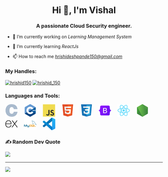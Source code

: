 <h1 align="center">Hi 👋, I'm Vishal</h1>
<h3 align="center">A passionate Cloud Security engineer.</h3>

- 🔭 I’m currently working on *Learning Management System*

- 🌱 I’m currently learning *ReactJs*

- 📫 How to reach me *hrishideshpande150@gmail.com*

<h3 align="left">My Handles: </h3>
<p align="left">
<a href="https://linkedin.com/in/hrishid150" target="blank"><img align="center" src="https://raw.githubusercontent.com/rahuldkjain/github-profile-readme-generator/master/src/images/icons/Social/linked-in-alt.svg" alt="hrishid150" height="30" width="40" /></a>
<a href="https://www.hackerrank.com/hrishid_150" target="blank"><img align="center" src="https://raw.githubusercontent.com/rahuldkjain/github-profile-readme-generator/master/src/images/icons/Social/hackerrank.svg" alt="hrishid_150" height="30" width="40" /></a>
</p>

<h3 align="left">Languages and Tools:</h3>


<div align="left">
  <img src="https://github.com/devicons/devicon/blob/v2.16.0/icons/c/c-original.svg" height="40" alt="c logo"  />
  <img width="12" />
  <img src="https://github.com/devicons/devicon/blob/v2.16.0/icons/cplusplus/cplusplus-original.svg" height="40" alt="cplusplus logo"  />
  <img width="12" />
  <img src="https://github.com/devicons/devicon/blob/v2.16.0/icons/javascript/javascript-original.svg" height="40" alt="javascript logo"  />
  <img width="12" />
  <img src="https://github.com/devicons/devicon/blob/v2.16.0/icons/html5/html5-original.svg" height="40" alt="Html logo"  />
  <img width="12" />
  <img src="https://github.com/devicons/devicon/blob/v2.16.0/icons/css3/css3-original.svg" height="40" alt="css3 logo"  />
  <img width="12" />
  <img src="https://github.com/devicons/devicon/blob/v2.16.0/icons/bootstrap/bootstrap-original.svg" height="40" alt="bootstrap logo"  />
  <img width="12" />
  <img src="https://github.com/devicons/devicon/blob/v2.16.0/icons/react/react-original.svg" height="40" alt="react logo"  />
  <img width="12" />
  <img src="https://github.com/devicons/devicon/blob/v2.16.0/icons/nodejs/nodejs-original.svg" height="40" alt="nodejs logo"  />
  <img width="12" />
  <img src="https://github.com/devicons/devicon/blob/v2.16.0/icons/express/express-original.svg" height="40" alt="express logo"  />
  <img width="12" />
   <img src="https://github.com/devicons/devicon/blob/v2.16.0/icons/mysql/mysql-original-wordmark.svg" height="40" alt="mysql logo"  />
  <img width="12" />
  <img src="https://github.com/devicons/devicon/blob/v2.16.0/icons/vscode/vscode-original.svg" height="40" alt="vscode logo"  />
</div>





<!-- 📊 GitHub Stats: 
![](https://github-readme-stats.vercel.app/api?username=Hrishi71&theme=dark&hide_border=false&include_all_commits=true&count_private=true)<br/>
![](https://github-readme-streak-stats.herokuapp.com/?user=Hrishi71&theme=dark&hide_border=false)<br/>
![](https://github-readme-stats.vercel.app/api/top-langs/?username=Hrishi71&theme=dark&hide_border=false&include_all_commits=true&count_private=true&layout=compact)

## 🏆 GitHub Trophies
![](https://github-profile-trophy.vercel.app/?username=Hrishi71&theme=radical&no-frame=false&no-bg=true&margin-w=4) -->

### ✍ Random Dev Quote
![](https://quotes-github-readme.vercel.app/api?type=horizontal&theme=radical)

---
[![](https://visitcount.itsvg.in/api?id=Hrishi71&icon=0&color=0)](https://visitcount.itsvg.in)





<!-- Proudly created with GPRM ( https://gprm.itsvg.in ) -->
